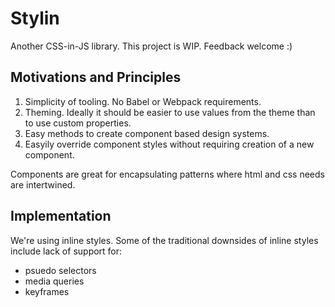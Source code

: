 # Stylin

Another CSS-in-JS library. This project is WIP. Feedback welcome :)

## Motivations and Principles

  1. Simplicity of tooling. No Babel or Webpack requirements.
  2. Theming. Ideally it should be easier to use values from the theme than to use custom properties.
  3. Easy methods to create component based design systems.
  4. Easyily override component styles without requiring creation of a new component.

Components are great for encapsulating patterns where html and css needs are intertwined.

## Implementation

We're using inline styles. Some of the traditional downsides of inline styles include lack of support for:

  - psuedo selectors
  - media queries
  - keyframes
